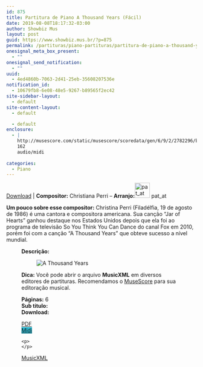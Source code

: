 ```yaml
---
id: 875
title: Partitura de Piano A Thousand Years (Fácil)
date: 2019-08-08T18:17:32-03:00
author: Showbiz Mus
layout: post
guid: https://www.showbiz.mus.br/?p=875
permalink: /partituras/piano-partituras/partitura-de-piano-a-thousand-years-facil/
onesignal_meta_box_present:
  - ""
onesignal_send_notification:
  - ""
uuid:
  - 4ed4860b-7063-2d41-25eb-35608207536e
notification_id:
  - 10679fb8-6e08-48e5-9267-b89565f2ec42
site-sidebar-layout:
  - default
site-content-layout:
  - default

  - default
enclosure:
  - |
    http://musescore.com/static/musescore/scoredata/gen/6/9/2/2782296/bebb30a58f7475deb8c6a81bce578f0116d8153a/score.mid
    162
    audio/midi
    
categories:
  - Piano
---
```

[Download](#download "link para download de partitura") | **Compositor:** Christiana Perri &#8211; **Arranjo:**<img alt="pat_at" class="wp-image-40" width="40" hight="40" sizes="40" src="https://musescore.com/static/musescore/userdata/avatar/default.jpg@300x300?cache=0" /> pat_at

**Um pouco sobre esse compositor:** Christina Perri (Filadélfia, 19 de agosto de 1986) é uma cantora e compositora americana. Sua canção &#8220;Jar of Hearts&#8221; ganhou destaque nos Estados Unidos depois que ela foi ao programa de televisão So You Think You Can Dance do canal Fox em 2010, porém foi com a canção &#8220;A Thousand Years&#8221; que obteve sucesso a nível mundial. <figure class='wp-block-image'> 

**Descrição:** 

<figure class="wp-block-image"><img alt="A Thousand Years" src="http://musescore.com/static/musescore/scoredata/gen/6/9/2/2782296/bebb30a58f7475deb8c6a81bce578f0116d8153a/score_0.png" class="wp-image-500" /> </figure>

**Dica:** Você pode abrir o arquivo **MusicXML** em diversos editores de partituras. Recomendamos o  <a target="_blank" href="https://www.showbiz.mus.br/musica/o-melhor-editor-de-partitura" title="Editor de Partitura" rel="noopener noreferrer">MuseScore</a> para sua editoração musical. 

  
**Páginas:** 6  
**Sub titulo:**  
<strong id="download">Download:</strong>

<div class="wp-block-columns has-2-columns alignwide has-4-columns">
  <div class="wp-block-column">
    <div class='wp-block-button aligncenter'>
      <a  target='_blank' href='https://musescore.com/static/musescore/scoredata/gen/6/9/2/2782296/bebb30a58f7475deb8c6a81bce578f0116d8153a/score_full.pdf' class='wp-block-button__link
         has-background has-vivid-red-background-color' rel="noopener noreferrer">PDF</a>
    </div>
  </div>
  
  <div class="wp-block-column">
    <div class='wp-block-button aligncenter'>
      <a  target='_blank' href='http://musescore.com/static/musescore/scoredata/gen/6/9/2/2782296/bebb30a58f7475deb8c6a81bce578f0116d8153a/score.mid' class='wp-block-button__link has-background' style='background-color:#2eb9d1' rel="noopener noreferrer">Midi</a>
    </div>
    
    <p>
    </p>
  </div>
  
  <div class="wp-block-column">
    <div class='wp-block-button aligncenter'>
      <a  target='_blank' href='http://musescore.com/static/musescore/scoredata/gen/6/9/2/2782296/bebb30a58f7475deb8c6a81bce578f0116d8153a/score.mxl' class='wp-block-button__link has-background has-very-dark-gray-background-color' rel="noopener noreferrer">MusicXML</a>
    </div>
  </div>
  
  <div class="wp-block-column">
  </div>
</div>